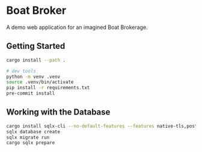# Boat Broker

A demo web application for an imagined Boat Brokerage.

## Getting Started

```sh
cargo install --path .

# dev tools
python -m venv .venv
source .venv/bin/activate
pip install -r requirements.txt
pre-commit install
```

## Working with the Database

```sh
cargo install sqlx-cli --no-default-features --features native-tls,postgres
sqlx database create
sqlx migrate run
cargo sqlx prepare
```
